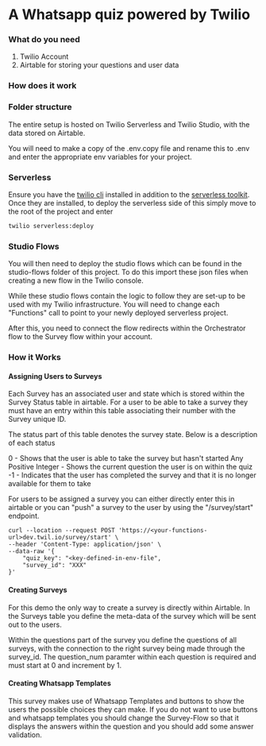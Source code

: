 # A Whatsapp quiz powered by Twilio

### What do you need
1. Twilio Account
2. Airtable for storing your questions and user data

### How does it work

### Folder structure
The entire setup is hosted on Twilio Serverless and Twilio Studio, with the data stored on Airtable.

You will need to make a copy of the .env.copy file and rename this to .env and enter the appropriate env variables for your project.

### Serverless
Ensure you have the [twilio cli](https://www.twilio.com/docs/twilio-cli/quickstart) installed in addition to the [serverless toolkit](https://www.twilio.com/docs/labs/serverless-toolkit/getting-started#install-the-twilio-serverless-toolkit). Once they are installed, to deploy the serverless side of this simply move to the root of the project and enter

```bash
twilio serverless:deploy
```

### Studio Flows
You will then need to deploy the studio flows which can be found in the studio-flows folder of this project. To do this import these json files when creating a new flow in the Twilio console.

While these studio flows contain the logic to follow they are set-up to be used with my Twilio infrastructure. You will need to change each "Functions" call to point to your newly deployed serverless project.

After this, you need to connect the flow redirects within the Orchestrator flow to the Survey flow within your account. 


### How it Works

#### Assigning Users to Surveys
Each Survey has an associated user and state which is stored within the Survey Status table in airtable. For a user to be able to take a survey they must have an entry within this table associating their number with the Survey unique ID. 

The status part of this table denotes the survey state. Below is a description of each status

0 - Shows that the user is able to take the survey but hasn't started
Any Positive Integer - Shows the current question the user is on within the quiz
-1 - Indicates that the user has completed the survey and that it is no longer available for them to take

For users to be assigned a survey you can either directly enter this in airtable or you can "push" a survey to the user by using the "/survey/start" endpoint.

```curl
curl --location --request POST 'https://<your-functions-url>dev.twil.io/survey/start' \
--header 'Content-Type: application/json' \
--data-raw '{
    "quiz_key": "<key-defined-in-env-file",
    "survey_id": "XXX"
}'
```

#### Creating Surveys
For this demo the only way to create a survey is directly within Airtable. In the Surveys table you define the meta-data of the survey which will be sent out to the users. 

Within the questions part of the survey you define the questions of all surveys, with the connection to the right survey being made through the survey_id. The question_num paramter within each question is required and must start at 0 and increment by 1.

#### Creating Whatsapp Templates
This survey makes use of Whatsapp Templates and buttons to show the users the possible choices they can make. If you do not want to use buttons and whatsapp templates you should change the Survey-Flow so that it displays the answers within the question and you should add some answer validation.



